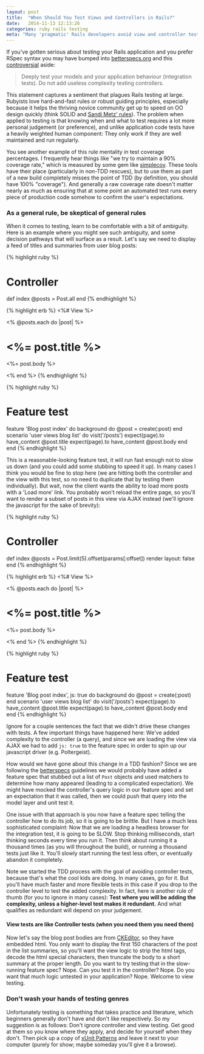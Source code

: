 ```yaml
---
layout: post
title:  "When Should You Test Views and Controllers in Rails?"
date:   2014-11-13 12:13:26
categories: ruby rails testing
meta: "Many 'pragmatic' Rails developers avoid view and controller tests altogether. I'll make an argument for a more nuanced approach."
---
```

If you've gotten serious about testing your Rails application and you prefer
RSpec syntax you may have bumped into [betterspecs.org][better]
and this [controversial][debate] aside:

> Deeply test your models and your application behaviour (integration tests).
Do not add useless complexity testing controllers.

This statement captures a sentiment that plagues Rails testing at large. Rubyists
love hard-and-fast rules or robust guiding principles, especially because it
helps the thriving novice community get up to speed on OO design quickly (think
SOLID and [Sandi Metz' rules][sandi]). The problem when applied to testing is
that knowing when and what to test requires a lot more personal judgement (or
preference), and unlike application code tests have a heavily
weighted human component: They only work if they are well maintained and
run regularly.

You see another example of this rule mentality in test coverage percentages. I
frequently hear things like "we try to maintain a 90% coverage rate," which is
measured by some gem like [simplecov][simplecov]. These tools have their place
(particularly in non-TDD rescues), but to use them as part of a new build
completely misses the point of TDD (by definition, you should have 100% "coverage").
And generally a raw coverage rate doesn't matter nearly as much as ensuring that
at some point an automated test runs every piece of production code somehow to
confirm the user's expectations.

### As a general rule, be skeptical of general rules

When it comes to testing, learn to be comfortable with a bit of ambiguity. Here
is an example where you might see such ambiguity, and some decision pathways
that will surface as a result. Let's say we need to display a feed of titles and
summaries from user blog posts:

{% highlight ruby %}
# Controller

def index
  @posts = Post.all
end
{% endhighlight %}

{% highlight erb %}
<%# View %>

<% @posts.each do |post| %>
  <h1><%= post.title %></h1>
  <p><%= post.body %></p>
<% end %>
{% endhighlight %}

{% highlight ruby %}
# Feature test

feature 'Blog post index' do
  background do
    @post = create(:post)
  end
  scenario 'user views blog list' do
    visit('/posts')
    expect(page).to have_content @post.title
    expect(page).to have_content @post.body
  end
end
{% endhighlight %}

This is a reasonable-looking feature test, it will run fast enough not to slow
us down (and you could add some stubbing to speed it up). In many cases I think
you would be fine to stop here (we are hitting both the controller and the view
with this test, so no need to duplicate that by testing them individually). But
wait, now the client wants the ability to load more posts with a 'Load more'
link. You probably won't reload the entire page, so you'll want to render a
subset of posts in this view via AJAX instead (we'll ignore the javascript for
the sake of brevity):

{% highlight ruby %}
# Controller

def index
  @posts = Post.limit(5).offset(params[:offset])
  render layout: false
end
{% endhighlight %}

{% highlight erb %}
<%# View %>

<% @posts.each do |post| %>
  <h1><%= post.title %></h1>
  <p><%= post.body %></p>
<% end %>
{% endhighlight %}

{% highlight ruby %}
# Feature test

feature 'Blog post index', js: true do
  background do
    @post = create(:post)
  end
  scenario 'user views blog list' do
    visit('/posts')
    expect(page).to have_content @post.title
    expect(page).to have_content @post.body
  end
end
{% endhighlight %}

Ignore for a couple sentences the fact that we didn't drive these changes with
tests. A few important things have happened here: We've added complexity to the
controller (a query), and since we are loading the view via AJAX we had to add
`js: true` to the feature spec in order to spin up our javascript driver (e.g.
Poltergeist).

How would we have gone about this change in a TDD fashion? Since we are
following the [betterspecs][better] guidelines we would probably have added a
feature spec that stubbed out a list of `Post` objects and used matchers to
determine how many appeared (leading to a complicated expectation).
We might have mocked the controller's query logic in our feature
spec and set an expectation that it was called, then we could push that query
into the model layer and unit test it.

One issue with that approach is you now have a feature spec telling the
controller how to do its job, so it is going to be brittle. But I have a much
less sophisticated complaint: Now that we are loading a headless browser for
the integration test, it is going to be SLOW. Stop thinking milliseconds, start
thinking seconds every time you run it. Then think about running it a thousand
times (as you will throughout the build), or running a thousand tests just like it.
You'll slowly start running the test less often, or eventually abandon it completely.

Note we started the TDD process with the goal of avoiding controller tests,
because that's what the cool kids are doing. In many cases, go for it. But
you'll have much faster and more flexible tests in this case if you drop to
the controller level to test the added complexity. In fact, here is another rule
of thumb (for you to ignore in many cases): **Test where you will be adding the complexity,
unless a higher-level test makes it redundant.**
And what qualifies as redundant will depend on your judgement.

#### View tests are like Controller tests (when you need them you need them)

Now let's say the blog post bodies are from [CKEditor][cke], so they have embedded
html. You only want to display the first 150 characters of the post in the list
summaries, so you'll want the view logic to strip the html tags, decode the html
special characters, then truncate the body to a short summary at the proper
length. Do you want to try testing that in the slow-running feature spec? Nope.
Can you test it in the controller? Nope. Do you want that much logic untested in
your application? Nope. Welcome to view testing.

### Don't wash your hands of testing genres

Unfortunately testing is something that takes practice and literature, which
beginners generally don't have and don't like respectively. So my suggestion is
as follows: Don't ignore controller and view testing. Get good at them so you
know where they apply, and decide for yourself when they
don't. Then pick up a copy of [xUnit Patterns][xunit] and leave it next to your
computer (purely for show; maybe someday you'll give it a browse).

[xunit]:     http://xunitpatterns.com/
[better]:    http://betterspecs.org/
[debate]:    https://github.com/andreareginato/betterspecs/issues/14
[sandi]:     http://robots.thoughtbot.com/sandi-metz-rules-for-developers
[simplecov]: https://github.com/colszowka/simplecov
[cke]:       http://ckeditor.com/
